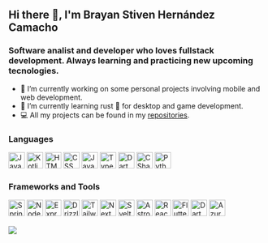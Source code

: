 ## Hi there 👋, I'm Brayan Stiven Hernández Camacho
### Software analist and developer who loves fullstack development. Always learning and practicing new upcoming tecnologies.

- 🔭 I’m currently working on some personal projects involving mobile and web development.
- 🌱 I’m currently learning rust 🦀 for desktop and game development.
- 💻 All my projects can be found in my [repositories](https://github.com/AxonDesigns?tab=repositories).

### Languages
<div class="display:flex;flex-direction:row;row-gap:16px;">
  <img src="https://svgl.app/library/java.svg" alt="Java" width="32" height="32"/>
  <img src="https://svgl.app/library/kotlin.svg" alt="Kotlin" width="32" height="32"/>
  <img src="https://svgl.app/library/html5.svg" alt="HTML5" width="32" height="32"/>
  <img src="https://svgl.app/library/css.svg" alt="CSS" width="32" height="32"/>
  <img src="https://svgl.app/library/javascript.svg" alt="Javascript" width="32" height="32"/>
  <img src="https://svgl.app/library/typescript.svg" alt="Typescript" width="32" height="32"/>
  <img src="https://svgl.app/library/dart.svg" alt="Dart" width="32" height="32"/>
  <img src="https://svgl.app/library/csharp.svg" alt="CSharp" width="32" height="32"/>
  <img src="https://svgl.app/library/python.svg" alt="Python" width="32" height="32"/>
</div>

### Frameworks and Tools
<div class="display:flex;flex-direction:row;row-gap:16px;">
  <img src="https://svgl.app/library/spring.svg" alt="Spring Boot" width="32" height="32"/>
  <img src="https://svgl.app/library/nodejs.svg" alt="Node JS" width="32" height="32"/>
  <img src="https://svgl.app/library/expressjs_dark.svg" alt="Express JS" width="32" height="32"/>
  <img src="https://svgl.app/library/drizzle-orm_dark.svg" alt="Drizzle ORM" width="32" height="32"/>
  <img src="https://svgl.app/library/tailwindcss.svg" alt="Tailwind CSS" width="32" height="32"/>
  <img src="https://svgl.app/library/nextjs_icon_dark.svg" alt="Next JS" width="32" height="32"/>
  <img src="https://svgl.app/library/svelte.svg" alt="Svelte" width="32" height="32"/>
  <img src="https://svgl.app/library/astro_dark.svg" alt="Astro" width="32" height="32"/>
  <img src="https://svgl.app/library/react.svg" alt="React" width="32" height="32"/>
  <img src="https://svgl.app/library/flutter.svg" alt="Flutter" width="32" height="32"/>
  <img src="https://dartfrog.vgv.dev/img/logo.svg" alt="Dart Frog" width="32" height="32"/>
  <img src="https://svgl.app/library/azure.svg" alt="Azure" width="32" height="32"/>
</div>
<br>
<img align="center" src="https://github-readme-stats.vercel.app/api/top-langs/?username=AxonDesigns&hide_progress=true&theme=dark&bg_color=0d1117&border_color=3d444d" />
